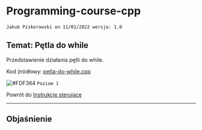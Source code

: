# Programming-course-cpp

`Jakub Piskorowski on 11/01/2022 wersja: 1.0`

## Temat: Pętla do while

Przedstawienie działania pętli do while.

Kod źródłowy: [petla-do-while.cpp](petla-do-while.cpp)

![#FDF364](https://via.placeholder.com/15/FDF364/000000?text=+) `Poziom 1` 

Powrót do [Instrukcje sterujace](/1-programowanie-strukturalne/1-2-instrukcje-sterujace/README.md)

---

## Objaśnienie
